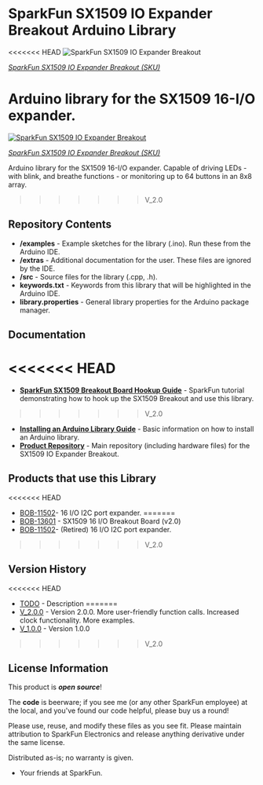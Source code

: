 SparkFun SX1509 IO Expander Breakout Arduino Library
========================================

<<<<<<< HEAD
![SparkFun SX1509 IO Expander Breakout](https://cdn.sparkfun.com//assets/parts/7/4/0/1/11502-01.jpg)

[*SparkFun SX1509 IO Expander Breakout (SKU)*](https://www.sparkfun.com/products/retired/11502)

Arduino library for the SX1509 16-I/O expander.
=======
[![SparkFun SX1509 IO Expander Breakout](https://cdn.sparkfun.com//assets/parts/1/0/9/5/6/13601-01.jpg)](https://www.sparkfun.com/products/13601)

[*SparkFun SX1509 IO Expander Breakout (SKU)*](https://www.sparkfun.com/products/13601)

Arduino library for the SX1509 16-I/O expander. Capable of driving LEDs - with blink, and breathe functions - or monitoring up to 64 buttons in an 8x8 array.
>>>>>>> V_2.0

Repository Contents
-------------------

* **/examples** - Example sketches for the library (.ino). Run these from the Arduino IDE.
* **/extras** - Additional documentation for the user. These files are ignored by the IDE.
* **/src** - Source files for the library (.cpp, .h).
* **keywords.txt** - Keywords from this library that will be highlighted in the Arduino IDE.
* **library.properties** - General library properties for the Arduino package manager.

Documentation
--------------

<<<<<<< HEAD
=======
* **[SparkFun SX1509 Breakout Board Hookup Guide](https://learn.sparkfun.com/tutorials/sx1509-io-expander-breakout-hookup-guide)** - SparkFun tutorial demonstrating how to hook up the SX1509 Breakout and use this library.
>>>>>>> V_2.0
* **[Installing an Arduino Library Guide](https://learn.sparkfun.com/tutorials/installing-an-arduino-library)** - Basic information on how to install an Arduino library.
* **[Product Repository](https://github.com/sparkfun/SX1509_IO-Expander)** - Main repository (including hardware files) for the SX1509 IO Expander Breakout.

Products that use this Library
---------------------------------

<<<<<<< HEAD
* [BOB-11502](https://www.sparkfun.com/products/retired/11502)- 16 I/O I2C port expander.
=======
* [BOB-13601](https://www.sparkfun.com/products/13601) - SX1509 16 I/O Breakout Board (v2.0)
* [BOB-11502](https://www.sparkfun.com/products/retired/11502)- (Retired) 16 I/O I2C port expander.
>>>>>>> V_2.0

Version History
---------------

<<<<<<< HEAD
* [TODO]() - Description
=======
* [V_2.0.0](https://github.com/sparkfun/SparkFun_SX1509_Arduino_Library/tree/V_2.0.0) - Version 2.0.0. More user-friendly function calls. Increased clock functionality. More examples.
* [V_1.0.0](https://github.com/sparkfun/SparkFun_SX1509_Arduino_Library/tree/V_1.0.0) - Version 1.0.0
>>>>>>> V_2.0

License Information
-------------------

This product is _**open source**_!

The **code** is beerware; if you see me (or any other SparkFun employee) at the local, and you've found our code helpful, please buy us a round!

Please use, reuse, and modify these files as you see fit. Please maintain attribution to SparkFun Electronics and release anything derivative under the same license.

Distributed as-is; no warranty is given.

- Your friends at SparkFun.
